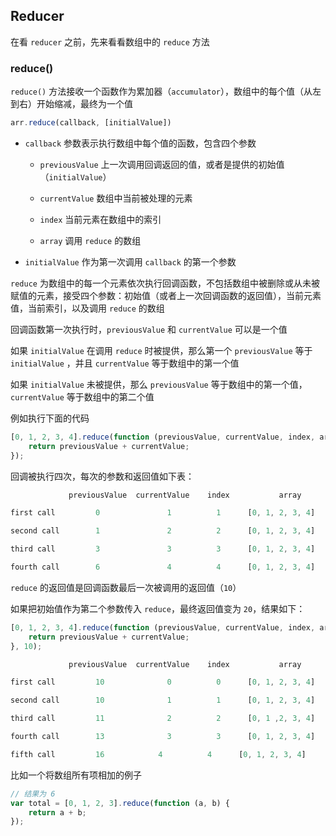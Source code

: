 ## Reducer

在看 `reducer` 之前，先来看看数组中的 `reduce` 方法

### reduce()

`reduce()` 方法接收一个函数作为累加器（`accumulator`），数组中的每个值（从左到右）开始缩减，最终为一个值

```js
arr.reduce(callback, [initialValue])
```

* `callback` 参数表示执行数组中每个值的函数，包含四个参数

  * `previousValue`  上一次调用回调返回的值，或者是提供的初始值（`initialValue`）

  * `currentValue`  数组中当前被处理的元素

  * `index`  当前元素在数组中的索引

  * `array`  调用 `reduce` 的数组

* `initialValue` 作为第一次调用 `callback` 的第一个参数

`reduce` 为数组中的每一个元素依次执行回调函数，不包括数组中被删除或从未被赋值的元素，接受四个参数：初始值（或者上一次回调函数的返回值），当前元素值，当前索引，以及调用 `reduce` 的数组

回调函数第一次执行时，`previousValue` 和 `currentValue` 可以是一个值

如果 `initialValue` 在调用 `reduce` 时被提供，那么第一个 `previousValue` 等于 `initialValue` ，并且 `currentValue` 等于数组中的第一个值

如果 `initialValue` 未被提供，那么 `previousValue` 等于数组中的第一个值，`currentValue` 等于数组中的第二个值

例如执行下面的代码

```js
[0, 1, 2, 3, 4].reduce(function (previousValue, currentValue, index, array) {
    return previousValue + currentValue;
});
```

回调被执行四次，每次的参数和返回值如下表：

```js
             previousValue	currentValue	index	        array	         return value

first call	       0	           1          1	     [0, 1, 2, 3, 4]	        1

second call	       1	           2          2      [0, 1, 2, 3, 4]	        3

third call	       3	           3          3	     [0, 1, 2, 3, 4]	        6

fourth call        6	           4          4	     [0, 1, 2, 3, 4]	        10
```


`reduce` 的返回值是回调函数最后一次被调用的返回值（`10`）

如果把初始值作为第二个参数传入 `reduce`，最终返回值变为 `20`，结果如下：

```js
[0, 1, 2, 3, 4].reduce(function (previousValue, currentValue, index, array) {
    return previousValue + currentValue;
}, 10);
```

```js
             previousValue	currentValue	index	        array	         return value

first call	       10	           0          0	     [0, 1, 2, 3, 4]	        10

second call	       10	           1          1      [0, 1, 2, 3, 4]	        11

third call	       11	           2          2	     [0, 1 ,2, 3, 4]	        13

fourth call        13	           3          3	     [0, 1, 2, 3, 4]	        16

fifth call         16            4          4      [0, 1, 2, 3, 4]          20
```


比如一个将数组所有项相加的例子

```js
// 结果为 6
var total = [0, 1, 2, 3].reduce(function (a, b) {
    return a + b;
});
```